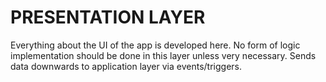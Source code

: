 # PRESENTATION LAYER
Everything about the UI of the app is developed here. No form of logic implementation should be done in this layer unless very necessary. Sends data downwards to application layer via events/triggers.